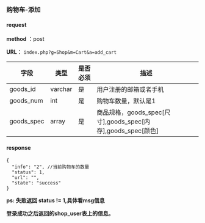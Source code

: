 ### 购物车-添加


#### request

 **method** ：post
 
 **URL**： `index.php?g=Shop&m=Cart&a=add_cart`
 

 
字段 | 类型|是否必须|描述
---|---|---|---|
goods_id | varchar|是|用户注册的邮箱或者手机|
goods_num | int|是|购物车数量，默认是1|
goods_spec | array|是|商品规格，goods_spec[尺寸],goods_spec[内存],goods_spec[颜色]|

#### response

```
{
  "info": "2", //当前购物车的数量
  "status": 1,
  "url": "",
  "state": "success"
}
```

**ps: 失败返回 status != 1,具体看msg信息**


**登录成功之后返回的shop_user表上的信息。**
